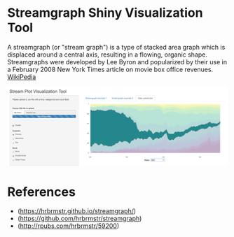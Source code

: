# Streamgraph Shiny Visualization Tool
  A streamgraph (or "stream graph") is a type of stacked area graph which is displaced around a central axis, resulting in a flowing, organic shape. Streamgraphs were developed by Lee Byron and popularized by their use in a February 2008 New York Times article on movie box office revenues. [WikiPedia](https://en.wikipedia.org/wiki/Streamgraph)
  
  ![Streamplot](./Streamplot.png "Stream plot")

# References
- (https://hrbrmstr.github.io/streamgraph/)
- (https://github.com/hrbrmstr/streamgraph)
- (http://rpubs.com/hrbrmstr/59200)
